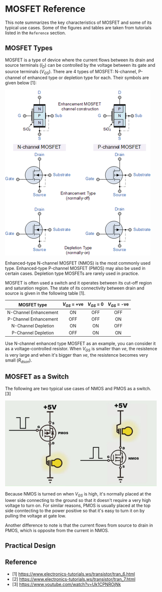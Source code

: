 # MOSFET Reference

This note summarizes the key characteristics of MOSFET and some of its typical use cases. Some of the figures and tables are taken from tutorials listed in the `Reference` section.

## MOSFET Types

MOSFET is a type of device where the current flows between its drain and source terminals ($I_D$) can be controlled by the voltage between its gate and source terminals ($V_{GS}$). There are 4 types of MOSFET: N-channel, P-channel of enhanced type or depletion type for each. Their symbols are given below [1]:

![](./figures/mosfet_types.gif)

Enhanced-type N-channel MOSFET (NMOS) is the most commonly used type. Enhanced-type P-channel MOSFET (PMOS) may also be used in certain cases. Depletion type MOSFETs are rarely used in practice.

MOSFET is often used a switch and it operates between its cut-off region and saturation region. The state of its connectivity between drain and source is given in the following table [1].  

|      MOSFET type       | $V_{GS}$ = +ve | $V_{GS}$ = 0 | $V_{GS}$ = -ve |
| :--------------------: | :------------: | :----------: | :------------: |
| N-Channel  Enhancement |       ON       |     OFF      |      OFF       |
| P-Channel Enhancement  |      OFF       |     OFF      |       ON       |
| N-Channel   Depletion  |       ON       |      ON      |      OFF       |
| P-Channel   Depletion  |      OFF       |      ON      |       ON       |

Use N-channel enhanced type MOSFET as an example, you can consider it as a voltage-controlled resistor. When $V_{GS}$ is smaller than $ve$, the resistence is very large and when it's bigger than $ve$, the resistence becomes very small ($R_{dson}$).

## MOSFET as a Switch

The following are two typical use cases of NMOS and PMOS as a switch. [3]

<img src="./figures/nmos_pmos.jpg" alt="nmos_pmos" width="500"/>

Because NMOS is turned on when $V_{GS}$ is high, it's normally placed at the lower side connecting to the ground so that it doesn't require a very high voltage to turn on. For similar reasons, PMOS is usually placed at the top side conntecting to the power positive so that it's easy to turn it on by pulling the voltage at gate low.

Another difference to note is that the current flows from source to drain in PMOS, which is opposite from the current in NMOS.

## Practical Design



## Reference

* [1] https://www.electronics-tutorials.ws/transistor/tran_6.html
* [2] https://www.electronics-tutorials.ws/transistor/tran_7.html
* [3] https://www.youtube.com/watch?v=Uk1CPNROjNk